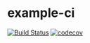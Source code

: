 # example-ci
[![Build Status](https://travis-ci.org/oliviaguest/example-ci.svg?branch=master)](https://travis-ci.org/oliviaguest/example-ci)
[![codecov](https://codecov.io/gh/oliviaguest/example-ci/branch/master/graph/badge.svg)](https://codecov.io/gh/oliviaguest/example-ci)
